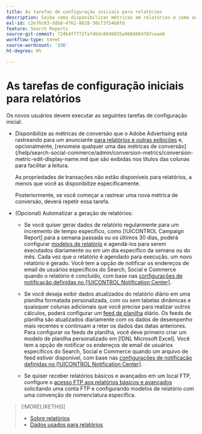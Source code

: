 ```yaml
---
title: As tarefas de configuração iniciais para relatórios
description: Saiba como disponibilizar métricas em relatórios e como automatizar relatórios.
exl-id: c2e76c63-ddb8-4762-8628-30cf3f54b8fd
feature: Search Reports
source-git-commit: 724b4ff772fa7d6dc0640d35a968d664707ceae6
workflow-type: tm+mt
source-wordcount: '336'
ht-degree: 0%

---
```


# As tarefas de configuração iniciais para relatórios

Os novos usuários devem executar as seguintes tarefas de configuração inicial:

* Disponibilize as métricas de conversão que o Adobe Advertising está rastreando para um anunciante [para relatórios e outras exibições](/help/search-social-commerce/admin/conversion-metrics/conversion-metric-edit-available.md) e, opcionalmente, [renomeie qualquer uma das métricas de conversão](/help/search-social-commerce/admin/conversion-metrics/conversion-metric-edit-display-name.md que são exibidas nos títulos das colunas para facilitar a leitura.

  As propriedades de transações não estão disponíveis para relatórios, a menos que você as disponibilize especificamente.

  Posteriormente, se você começar a rastrear uma nova métrica de conversão, deverá repetir essa tarefa.

* (Opcional) Automatizar a geração de relatórios:

   * Se você quiser gerar dados de relatório regularmente para um incremento de tempo específico, como [!UICONTROL Campaign Report] para a semana passada ou os últimos 30 dias, poderá configurar [modelos de relatório](/help/search-social-commerce/reports/automation/templates/template-about.md) e agendá-los para serem executados diariamente ou em um dia específico da semana ou do mês. Cada vez que o relatório é agendado para execução, um novo relatório é gerado. Você tem a opção de notificar os endereços de email de usuários específicos do Search, Social e Commerce quando o relatório é concluído, com base nas [configurações de notificação definidas no [!UICONTROL Notification Center]](/help/search-social-commerce/notifications/notification-about.md).

   * Se você deseja exibir dados atualizados do relatório diário em uma planilha formatada personalizada, com ou sem tabelas dinâmicas e quaisquer colunas adicionais que você precise para realizar outros cálculos, poderá configurar um [feed de planilha](/help/search-social-commerce/reports/automation/spreadsheet-feeds/spreadsheet-feed-about.md) diário. Os feeds de planilha são atualizados diariamente com os dados de desempenho mais recentes e continuam a reter os dados das datas anteriores. Para configurar os feeds de planilha, você deve primeiro criar um modelo de planilha personalizado em [!DNL Microsoft Excel]. Você tem a opção de notificar os endereços de email de usuários específicos do Search, Social e Commerce quando um arquivo de feed estiver disponível, com base nas [configurações de notificação definidas no [!UICONTROL Notification Center]](/help/search-social-commerce/notifications/notification-about.md).

   * Se quiser receber relatórios básicos e avançados em um local FTP, configure o [acesso FTP aos relatórios básicos e avançados](/help/search-social-commerce/reports/automation/ftp-reports.md) solicitando uma conta FTP e configurando modelos de relatório com uma convenção de nomenclatura específica.

>[!MORELIKETHIS]
>
>* [Sobre relatórios](report-about.md)
>* [Dados usados para relatórios](data-used-for-reports.md)
